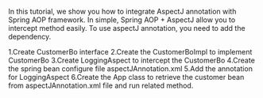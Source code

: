 In this tutorial, we show you how to integrate AspectJ annotation with Spring AOP framework. In simple, Spring AOP + AspectJ allow you to intercept method easily.
To use aspectJ annotation, you need to add the dependency.


1.Create CustomerBo interface
2.Create the CustomerBoImpl to implement CustomerBo
3.Create LoggingAspect to intercept the CustomerBo
4.Create the spring bean configure file aspectJAnnotation.xml
5.Add the annotation for LoggingAspect
6.Create the App class to retrieve the customer bean from aspectJAnnotation.xml file and run related method.
